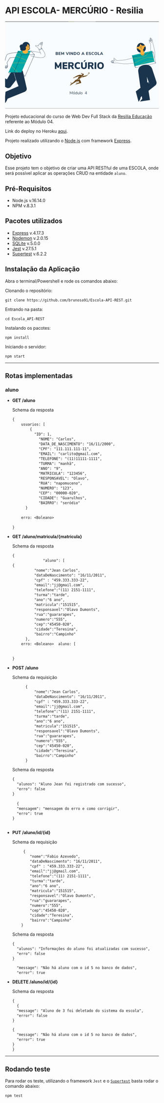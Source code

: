# API ESCOLA- MERCÚRIO - Resilia

<img src="./src/assets/escola.jpg">

Projeto educacional do curso de Web Dev Full Stack da [Resilia Educação](https://www.resilia.com.br/) referente ao Módulo 04.

Link do deploy no Heroku [aqui](https://escola-api-rest.herokuapp.com/).

Projeto realizado utilizando o [Node.js](https://nodejs.org/en/) com framework [Express](https://expressjs.com/).

## Objetivo

Esse projeto tem o objetivo de criar uma API RESTful de uma ESCOLA, onde será possível aplicar as operações CRUD na entidade `aluno`.

## Pré-Requisitos

- Node.js v.16.14.0
- NPM v.8.3.1

## Pacotes utilizados

- [Express](https://www.npmjs.com/package/express) v.4.17.3
- [Nodemon](https://www.npmjs.com/package/nodemon) v.2.0.15
- [SQLite](https://www.npmjs.com/package/sqlite3) v.5.0.0
- [Jest](https://jestjs.io/docs/getting-started) v.27.5.1
- [Supertest](https://www.npmjs.com/package/supertest) v.6.2.2

## Instalação da Aplicação

Abra o terminal/Powershell e rode os comandos abaixo:

Clonando o repositório:

```
git clone https://github.com/brunosa91/Escola-API-REST.git
```

Entrando na pasta:

```
cd Escola_API-REST
```

Instalando os pacotes:

```
npm install
```

Iniciando o servidor:

```
npm start
```

---

## Rotas implementadas

### aluno

- **GET /aluno**

  Schema da resposta

  ```
  {
      usuarios: [
          {
  	        "ID": 1,
  		      "NOME": "Carlos",
  		      "DATA_DE_NASCIMENTO": "16/11/2000",
  		      "CPF": "111.111.111-11",
  		      "EMAIL": "carlito@gmail.com",
  		      "TELEFONE": "(11)11111-1111",
  		      "TURMA": "manhã",
  		      "ANO": "9",
  		      "MATRICULA": "123456",
  		      "RESPONSAVEL": "Olavo",
  		      "RUA": "napomuceno",
  		      "NUMERO": "123",
  		      "CEP": "00000-020",
  		      "CIDADE": "Guarulhos",
  		      "BAIRRO": "seródio"
        }

      erro: <Boleano>

  }
  ```

- **GET /aluno/matricula/{matricula}**

  Schema da resposta

  ```
  {
            	"aluno": [
  {
  	        "nome":"Jean Carlos",
  	        "dataDeNascimento": "16/11/2011",
  	        "cpf" : "459.333.333-22",
  	        "email":"jj@gmail.com",
  	        "telefone":"(11) 2151-1111",
  	        "turma":"tarde",
  	        "ano":"6 ano",
  	        "matricula":"151515",
  	        "responsavel":"Olavo Dumonts",
  	        "rua":"guararapes",
  	        "numero":"555",
  	        "cep":"45450-020",
  	        "cidade":"Teresina",
  	        "bairro":"Campinho"
        },
      erro: <Boleano>  aluno: [


  }
  ```

- **POST /aluno**

  Schema da requisição

  ```
        {
  	        "nome":"Jean Carlos",
  	        "dataDeNascimento": "16/11/2011",
  	        "cpf" : "459.333.333-22",
  	        "email":"jj@gmail.com",
  	        "telefone":"(11) 2151-1111",
  	        "turma":"tarde",
  	        "ano":"6 ano",
  	        "matricula":"151515",
  	        "responsavel":"Olavo Dumonts",
  	        "rua":"guararapes",
  	        "numero":"555",
  	        "cep":"45450-020",
  	        "cidade":"Teresina",
  	        "bairro":"Campinho"
        }
  ```

  Schema da resposta

  ```
  {
  	"alunos": "Aluno Jean foi registrado com sucesso",
  	"erro": false
  }

  	{
  	"mensagem": "mensagem do erro e como corrigir",
  	"erro": true
  }


  ```

- **PUT /aluno/id/{id}**

  Schema da requisição

  ```
       {
          "nome":"Fabio Azevedo",
          "dataDeNascimento": "16/11/2011",
          "cpf" : "459.333.333-22",
          "email":"jj@gmail.com",
          "telefone":"(11) 2151-1111",
          "turma":"tarde",
          "ano":"6 ano",
          "matricula":"151515",
          "responsavel":"Olavo Dumonts",
          "rua":"guararapes",
          "numero":"555",
          "cep":"45450-020",
          "cidade":"Teresina",
          "bairro":"Campinho"
      }
  ```

  Schema da resposta

  ```
  {
  	"alunos": "Informações do aluno foi atualizadas com sucesso",
  	"erro": false
  }
  ```

  ```
  	"message": "Não há aluno com o id 5 no banco de dados",
  	"error": true
  ```

- **DELETE /aluno/id/{id}**

  Schema da resposta

  ```
  {
    {
  	"message": "Aluno de 3 foi deletado do sistema da escola",
  	"error": false
  }
  ```

  ```
  {
  	"message": "Não há aluno com o id 5 no banco de dados",
  	"error": true
  }
  }
  ```

---

## Rodando teste

Para rodar os teste, utilizando o framework `Jest` e o [`Supertest`](https://jestjs.io/pt-BR/docs/testing-frameworks#expressjs) basta rodar o comando abaixo:

```
npm test
```
